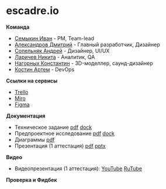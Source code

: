 # escadre.io


**Команда**  
- [Семыкин Иван]() - PM, Team-lead  
- [Александров Дмитрий]() - Главный разработчик, Дизайнер
- [Сопельняк Андрей]() - Дизайнер, UI/UX
- [Ларичев Никита]() - Аналитик, QA
- [Нагорных Константин]() - 3D-моделлер, саунд-дизайнер
- [Костин Артем]() - DevOps
  
**Ссылки на сервисы**  
- [Trello]()  
- [Miro]()  
- [Figma]()   

**Документация**  
- Техническое задание [pdf]() [dock]()
- Предпроектное исследование [pdf]() [dock]()
- Диаграммы [pdf]()
- Презентация (1 аттестация) [pdf]() [pptx]()  

**Видео**  
- Видеопрезентация (1 аттестация): [YouTube]() [RuTube]()
  
**Проверка и Фидбек**  
